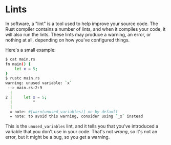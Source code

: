 # Lints

In software, a "lint" is a tool used to help improve your source code. The
Rust compiler contains a number of lints, and when it compiles your code, it will
also run the lints. These lints may produce a warning, an error, or nothing at all,
depending on how you've configured things.

Here's a small example:

```bash
$ cat main.rs
fn main() {
    let x = 5;
}
$ rustc main.rs
warning: unused variable: `x`
 --> main.rs:2:9
  |
2 |     let x = 5;
  |         ^
  |
  = note: #[warn(unused_variables)] on by default
  = note: to avoid this warning, consider using `_x` instead
```

This is the `unused_variables` lint, and it tells you that you've introduced
a variable that you don't use in your code. That's not *wrong*, so it's not
an error, but it might be a bug, so you get a warning.
